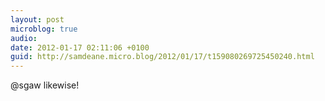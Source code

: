 ```yaml
---
layout: post
microblog: true
audio: 
date: 2012-01-17 02:11:06 +0100
guid: http://samdeane.micro.blog/2012/01/17/t159080269725450240.html
---
```

@sgaw likewise!
